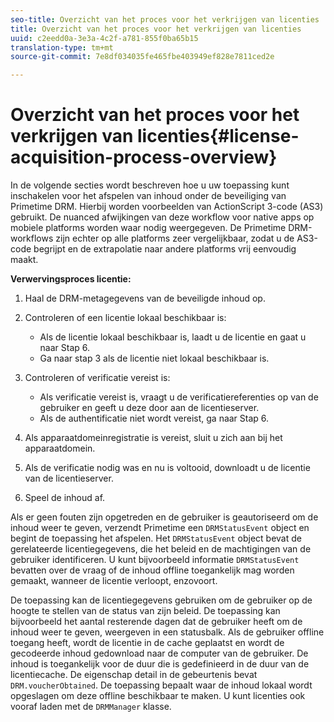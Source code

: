 ```yaml
---
seo-title: Overzicht van het proces voor het verkrijgen van licenties
title: Overzicht van het proces voor het verkrijgen van licenties
uuid: c2eedd0a-3e3a-4c2f-a781-855f0ba65b15
translation-type: tm+mt
source-git-commit: 7e8df034035fe465fbe403949ef828e7811ced2e

---
```



# Overzicht van het proces voor het verkrijgen van licenties{#license-acquisition-process-overview}

In de volgende secties wordt beschreven hoe u uw toepassing kunt inschakelen voor het afspelen van inhoud onder de beveiliging van Primetime DRM. Hierbij worden voorbeelden van ActionScript 3-code (AS3) gebruikt. De nuanced afwijkingen van deze workflow voor native apps op mobiele platforms worden waar nodig weergegeven. De Primetime DRM-workflows zijn echter op alle platforms zeer vergelijkbaar, zodat u de AS3-code begrijpt en de extrapolatie naar andere platforms vrij eenvoudig maakt.

**Verwervingsproces licentie:**

1. Haal de DRM-metagegevens van de beveiligde inhoud op.
1. Controleren of een licentie lokaal beschikbaar is:

   * Als de licentie lokaal beschikbaar is, laadt u de licentie en gaat u naar Stap 6.
   * Ga naar stap 3 als de licentie niet lokaal beschikbaar is.

1. Controleren of verificatie vereist is:

   * Als verificatie vereist is, vraagt u de verificatiereferenties op van de gebruiker en geeft u deze door aan de licentieserver.
   * Als de authentificatie niet wordt vereist, ga naar Stap 6.

1. Als apparaatdomeinregistratie is vereist, sluit u zich aan bij het apparaatdomein.
1. Als de verificatie nodig was en nu is voltooid, downloadt u de licentie van de licentieserver.
1. Speel de inhoud af.

Als er geen fouten zijn opgetreden en de gebruiker is geautoriseerd om de inhoud weer te geven, verzendt Primetime een `DRMStatusEvent` object en begint de toepassing het afspelen. Het `DRMStatusEvent` object bevat de gerelateerde licentiegegevens, die het beleid en de machtigingen van de gebruiker identificeren. U kunt bijvoorbeeld informatie `DRMStatusEvent` bevatten over de vraag of de inhoud offline toegankelijk mag worden gemaakt, wanneer de licentie verloopt, enzovoort.

De toepassing kan de licentiegegevens gebruiken om de gebruiker op de hoogte te stellen van de status van zijn beleid. De toepassing kan bijvoorbeeld het aantal resterende dagen dat de gebruiker heeft om de inhoud weer te geven, weergeven in een statusbalk. Als de gebruiker offline toegang heeft, wordt de licentie in de cache geplaatst en wordt de gecodeerde inhoud gedownload naar de computer van de gebruiker. De inhoud is toegankelijk voor de duur die is gedefinieerd in de duur van de licentiecache. De eigenschap detail in de gebeurtenis bevat `DRM.voucherObtained`. De toepassing bepaalt waar de inhoud lokaal wordt opgeslagen om deze offline beschikbaar te maken. U kunt licenties ook vooraf laden met de `DRMManager` klasse.
